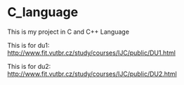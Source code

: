 # C_language

This is my project in C and C++ Language

This is for du1: <br>
http://www.fit.vutbr.cz/study/courses/IJC/public/DU1.html <br>

This is for du2: <br>
http://www.fit.vutbr.cz/study/courses/IJC/public/DU2.html <br>
